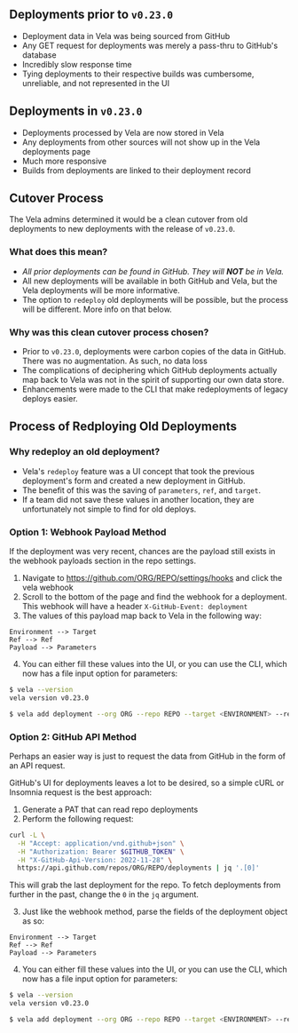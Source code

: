 ## Deployments prior to `v0.23.0`

- Deployment data in Vela was being sourced from GitHub
- Any GET request for deployments was merely a pass-thru to GitHub's database
- Incredibly slow response time
- Tying deployments to their respective builds was cumbersome, unreliable, and not represented in the UI


## Deployments in `v0.23.0`

- Deployments processed by Vela are now stored in Vela
- Any deployments from other sources will not show up in the Vela deployments page
- Much more responsive
- Builds from deployments are linked to their deployment record


## Cutover Process

The Vela admins determined it would be a clean cutover from old deployments to new deployments with the release of `v0.23.0`.

### What does this mean?

- _All prior deployments can be found in GitHub. They will **NOT** be in Vela._
- All new deployments will be available in both GitHub and Vela, but the Vela deployments will be more informative.
- The option to `redeploy` old deployments will be possible, but the process will be different. More info on that below.

### Why was this clean cutover process chosen?

- Prior to `v0.23.0`, deployments were carbon copies of the data in GitHub. There was no augmentation. As such, no data loss
- The complications of deciphering which GitHub deployments actually map back to Vela was not in the spirit of supporting our own data store.
- Enhancements were made to the CLI that make redeployments of legacy deploys easier.

## Process of Redploying Old Deployments

### Why redeploy an old deployment?

- Vela's `redeploy` feature was a UI concept that took the previous deployment's form and created a new deployment in GitHub.
- The benefit of this was the saving of `parameters`, `ref`, and `target`.
- If a team did not save these values in another location, they are unfortunately not simple to find for old deploys.

### Option 1: Webhook Payload Method

If the deployment was very recent, chances are the payload still exists in the webhook payloads section in the repo settings.

1. Navigate to https://github.com/ORG/REPO/settings/hooks and click the vela webhook
2. Scroll to the bottom of the page and find the webhook for a deployment. This webhook will have a header `X-GitHub-Event: deployment`
3. The values of this payload map back to Vela in the following way:

```
Environment --> Target
Ref --> Ref
Payload --> Parameters
```

4. You can either fill these values into the UI, or you can use the CLI, which now has a file input option for parameters:

```sh
$ vela --version
vela version v0.23.0

$ vela add deployment --org ORG --repo REPO --target <ENVIRONMENT> --ref <REF> --parameters-file <PATH_TO_JSON_PAYLOAD>
```

### Option 2: GitHub API Method

Perhaps an easier way is just to request the data from GitHub in the form of an API request.

GitHub's UI for deployments leaves a lot to be desired, so a simple cURL or Insomnia request is the best approach:

1. Generate a PAT that can read repo deployments
2. Perform the following request:

```sh
curl -L \
  -H "Accept: application/vnd.github+json" \
  -H "Authorization: Bearer $GITHUB_TOKEN" \
  -H "X-GitHub-Api-Version: 2022-11-28" \
  https://api.github.com/repos/ORG/REPO/deployments | jq '.[0]'
```

This will grab the last deployment for the repo. To fetch deployments from further in the past, change the `0` in the `jq` argument.

3. Just like the webhook method, parse the fields of the deployment object as so:

```
Environment --> Target
Ref --> Ref
Payload --> Parameters
```

4. You can either fill these values into the UI, or you can use the CLI, which now has a file input option for parameters:

```sh
$ vela --version
vela version v0.23.0

$ vela add deployment --org ORG --repo REPO --target <ENVIRONMENT> --ref <REF> --parameters-file <PATH_TO_JSON_PAYLOAD>
```